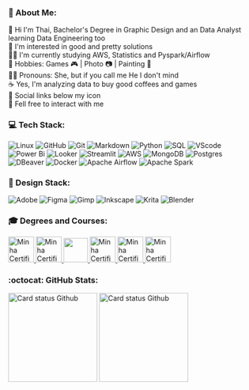 ### 💫 About Me:
👋 Hi I'm Thai, Bachelor's Degree in Graphic Design and an Data Analyst learning Data Engineering too <br>👀 I'm interested in good and pretty solutions<br>👨‍💻 I'm currently studying AWS, Statistics  and Pyspark/Airflow <br>💞️ Hobbies: Games 🎮 | Photo 📷 | Painting 🎨<br>💁‍♀️ Pronouns: She, but if you call me He I don't mind<br>☕ Yes, I'm analyzing data to buy good coffees and games<br>🔗 Social links below my icon<br>💬 Fell free to interact with me


### 💻 Tech Stack:
 ![Linux](https://img.shields.io/badge/Linux-F2C811?style=flat-square&logo=linux&logoColor=black) ![GitHub](https://img.shields.io/badge/Github-%23121011.svg?style=flat-square&logo=github&logoColor=white) ![Git](https://img.shields.io/badge/Git-%23F05033.svg?style=flat-square&logo=git&logoColor=white) ![Markdown](https://img.shields.io/badge/Markdown-%23000000.svg?style=flat-square&logo=markdown&logoColor=white) ![Python](https://img.shields.io/badge/Python-3670A0?style=flat-square&logo=python&logoColor=ffdd54) ![SQL](https://img.shields.io/badge/SQL-%23FF9900.svg?style=flat-square&logo=sqlite&logoColor=white) ![VScode](https://img.shields.io/badge/VScode-%23316192.svg?style=flat-square&logo=lintcode&logoColor=black) ![Power Bi](https://img.shields.io/badge/Power_Bi-F2C811?style=flat-square&logo=codeforces&logoColor=black) ![Looker](https://img.shields.io/badge/Looker-%23316192.svg?style=flat-square&logo=looker&logoColor=white) ![Streamlit](https://img.shields.io/badge/Streamlit-%23FE4B4B.svg?style=flat-square&logo=streamlit&logoColor=white) ![AWS](https://img.shields.io/badge/AWS-%23FF9900.svg?style=flat-square&logo=amazonwebservices&logoColor=white) ![MongoDB](https://img.shields.io/badge/MongoDB-%234ea94b.svg?style=flat-square&logo=mongodb&logoColor=white) ![Postgres](https://img.shields.io/badge/Postgres-%23316192.svg?style=flat-square&logo=postgresql&logoColor=white) ![DBeaver](https://img.shields.io/badge/DBeaver-657D8B?style=flat-square&logo=dbeaver&logoColor=white) ![Docker](https://img.shields.io/badge/Docker-%230db7ed.svg?style=flat-square&logo=docker&logoColor=white) ![Apache Airflow](https://img.shields.io/badge/Apache%20Airflow-017CEE?style=flat-square&logo=Apache%20Airflow&logoColor=white) ![Apache Spark](https://img.shields.io/badge/Apache%20Spark-FDEE21?style=flat-square&logo=apachespark&logoColor=black)

### 🎨 Design Stack:
![Adobe](https://img.shields.io/badge/Adobe-%23FF0000.svg?style=flat-square&logo=atlasos&logoColor=white) ![Figma](https://img.shields.io/badge/Figma-%23F24E1E.svg?style=flat-square&logo=figma&logoColor=white) ![Gimp](https://img.shields.io/badge/Gimp-657D8B?style=flat-square&logo=gimp&logoColor=FFFFFF) ![Inkscape](https://img.shields.io/badge/Inkscape-e0e0e0?style=flat-square&logo=inkscape&logoColor=080A13) ![Krita](https://img.shields.io/badge/Krita-203759?style=flat-square&logo=krita&logoColor=EEF37B) ![Blender](https://img.shields.io/badge/Blender-%23F5792A.svg?style=flat-square&logo=blender&logoColor=white)



### 🎓 Degrees and Courses:

<a href="https://www.unifacs.br/graduacao/design-2/">
    <img src="https://media.licdn.com/dms/image/v2/C4D0BAQFhtBTLwrqQTA/company-logo_200_200/company-logo_200_200/0/1630536673822/universidade_salvador_logo?e=1751500800&v=beta&t=iQZwN5x9cR7qX3YXA5ZuZ7JC-iVJxhWBADW_5eB_UdE" alt="Minha Certificação" width="52"/>
  <a href="https://www.credential.net/e3355f33-2033-4454-acc5-2ce1bb950bff">
    <img src="https://avatars.githubusercontent.com/u/7280695?s=200&v=4" alt="Minha Certificação" width="52"/>
<a href="https://www.credly.com/users/thaise-oliveira-">
    <img src="https://www.gmetrix.com/Images/Photos/AWS/AWSLogo1.png" width="49"/>
  <a href="https://www.linkedin.com/in/thaise-oliveira-/details/certifications/1744401577095/single-media-viewer/?profileId=ACoAAEfmuy0BYaK5HLpyu0aUqcZZiftnEg50qnY">
    <img src="https://avatars.githubusercontent.com/u/73475298?s=200&v=4" alt="Minha Certificação" width="52"/>
  <a href="https://salvador.unifelonline.com.br/course/index.php?lang=pt_br">
    <img src="https://yt3.googleusercontent.com/hF3HbL5sjp-9c6DP66zHyjduF6u5W-zhEp7R9Z5-p865fHD9HhfHnQnXYnvezb7qLKl15JGKcA=s160-c-k-c0x00ffffff-no-rj" alt="Minha Certificação" width="52"/>
<a href="https://www.coursera.org/learn/stanford-statistics">
    <img src="https://d3njjcbhbojbot.cloudfront.net/api/utilities/v1/imageproxy/http://coursera-university-assets.s3.amazonaws.com/e8/7cc3d09d3f11e698dfff46d35f2da1/Stanford_Coursera_Logo.png?auto=format%2Ccompress&dpr=1&w=56px&h=56px&auto=format%2Ccompress&dpr=2" alt="Minha Certificação" width="52"/> 
  

</a>

  
### :octocat: GitHub Stats:
<p align="left">
  <img height="180em" src="https://github-readme-stats.vercel.app/api?username=2code4coffee&show_icons=true&theme=calm_pink" alt="Card status Github"/>
  <img height="180em" src="https://github-readme-stats.vercel.app/api/top-langs/?username=2code4coffee&hide_progress=true&theme=calm_pink" alt="Card status Github"/>
</p>

<!-- Proudly created with GPRM ( https://gprm.itsvg.in ) -->
